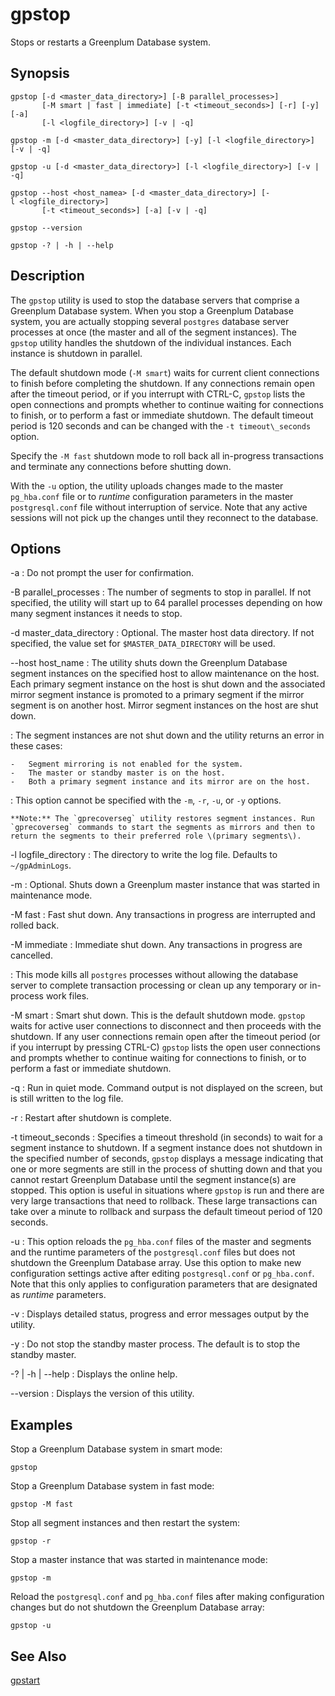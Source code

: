 # gpstop 

Stops or restarts a Greenplum Database system.

## <a id="section2"></a>Synopsis 

```
gpstop [-d <master_data_directory>] [-B parallel_processes>] 
       [-M smart | fast | immediate] [-t <timeout_seconds>] [-r] [-y] [-a] 
       [-l <logfile_directory>] [-v | -q]

gpstop -m [-d <master_data_directory>] [-y] [-l <logfile_directory>] [-v | -q]

gpstop -u [-d <master_data_directory>] [-l <logfile_directory>] [-v | -q]
 
gpstop --host <host_namea> [-d <master_data_directory>] [-l <logfile_directory>]
       [-t <timeout_seconds>] [-a] [-v | -q]

gpstop --version 

gpstop -? | -h | --help
```

## <a id="section3"></a>Description 

The `gpstop` utility is used to stop the database servers that comprise a Greenplum Database system. When you stop a Greenplum Database system, you are actually stopping several `postgres` database server processes at once \(the master and all of the segment instances\). The `gpstop` utility handles the shutdown of the individual instances. Each instance is shutdown in parallel.

The default shutdown mode \(`-M smart`\) waits for current client connections to finish before completing the shutdown. If any connections remain open after the timeout period, or if you interrupt with CTRL-C, `gpstop` lists the open connections and prompts whether to continue waiting for connections to finish, or to perform a fast or immediate shutdown. The default timeout period is 120 seconds and can be changed with the `-t timeout\_seconds` option.

Specify the `-M fast` shutdown mode to roll back all in-progress transactions and terminate any connections before shutting down.

With the `-u` option, the utility uploads changes made to the master `pg_hba.conf` file or to *runtime* configuration parameters in the master `postgresql.conf` file without interruption of service. Note that any active sessions will not pick up the changes until they reconnect to the database.

## <a id="section4"></a>Options 

-a
:   Do not prompt the user for confirmation.

-B parallel\_processes
:   The number of segments to stop in parallel. If not specified, the utility will start up to 64 parallel processes depending on how many segment instances it needs to stop.

-d master\_data\_directory
:   Optional. The master host data directory. If not specified, the value set for `$MASTER_DATA_DIRECTORY` will be used.

--host host\_name
:   The utility shuts down the Greenplum Database segment instances on the specified host to allow maintenance on the host. Each primary segment instance on the host is shut down and the associated mirror segment instance is promoted to a primary segment if the mirror segment is on another host. Mirror segment instances on the host are shut down.

:   The segment instances are not shut down and the utility returns an error in these cases:

    -   Segment mirroring is not enabled for the system.
    -   The master or standby master is on the host.
    -   Both a primary segment instance and its mirror are on the host.

:   This option cannot be specified with the `-m`, `-r`, `-u`, or `-y` options.

    **Note:** The `gprecoverseg` utility restores segment instances. Run `gprecoverseg` commands to start the segments as mirrors and then to return the segments to their preferred role \(primary segments\).

-l logfile\_directory
:   The directory to write the log file. Defaults to `~/gpAdminLogs`.

-m
:   Optional. Shuts down a Greenplum master instance that was started in maintenance mode.

-M fast
:   Fast shut down. Any transactions in progress are interrupted and rolled back.

-M immediate
:   Immediate shut down. Any transactions in progress are cancelled.

:   This mode kills all `postgres` processes without allowing the database server to complete transaction processing or clean up any temporary or in-process work files.

-M smart
:   Smart shut down. This is the default shutdown mode. `gpstop` waits for active user connections to disconnect and then proceeds with the shutdown. If any user connections remain open after the timeout period \(or if you interrupt by pressing CTRL-C\) `gpstop` lists the open user connections and prompts whether to continue waiting for connections to finish, or to perform a fast or immediate shutdown.

-q
:   Run in quiet mode. Command output is not displayed on the screen, but is still written to the log file.

-r
:   Restart after shutdown is complete.

-t timeout\_seconds
:   Specifies a timeout threshold \(in seconds\) to wait for a segment instance to shutdown. If a segment instance does not shutdown in the specified number of seconds, `gpstop` displays a message indicating that one or more segments are still in the process of shutting down and that you cannot restart Greenplum Database until the segment instance\(s\) are stopped. This option is useful in situations where `gpstop` is run and there are very large transactions that need to rollback. These large transactions can take over a minute to rollback and surpass the default timeout period of 120 seconds.

-u
:   This option reloads the `pg_hba.conf` files of the master and segments and the runtime parameters of the `postgresql.conf` files but does not shutdown the Greenplum Database array. Use this option to make new configuration settings active after editing `postgresql.conf` or `pg_hba.conf`. Note that this only applies to configuration parameters that are designated as *runtime* parameters.

-v
:   Displays detailed status, progress and error messages output by the utility.

-y
:   Do not stop the standby master process. The default is to stop the standby master.

-? \| -h \| --help
:   Displays the online help.

--version
:   Displays the version of this utility.

## <a id="section5"></a>Examples 

Stop a Greenplum Database system in smart mode:

```
gpstop
```

Stop a Greenplum Database system in fast mode:

```
gpstop -M fast
```

Stop all segment instances and then restart the system:

```
gpstop -r
```

Stop a master instance that was started in maintenance mode:

```
gpstop -m
```

Reload the `postgresql.conf` and `pg_hba.conf` files after making configuration changes but do not shutdown the Greenplum Database array:

```
gpstop -u
```

## <a id="section6"></a>See Also 

[gpstart](gpstart.html)

